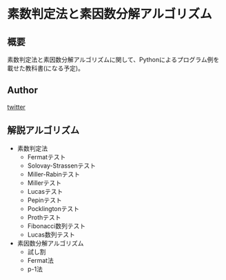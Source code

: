 # 素数判定法と素因数分解アルゴリズム

## 概要

素数判定法と素因数分解アルゴリズムに関して、Pythonによるプログラム例を載せた教科書(になる予定)。

## Author

[twitter](https://twitter.com/haru_44)

## 解説アルゴリズム

* 素数判定法
  * Fermatテスト
  * Solovay-Strassenテスト
  * Miller-Rabinテスト
  * Millerテスト
  * Lucasテスト
  * Pepinテスト
  * Pocklingtonテスト
  * Prothテスト
  * Fibonacci数列テスト
  * Lucas数列テスト
* 素因数分解アルゴリズム
  * 試し割
  * Fermat法
  * p-1法

